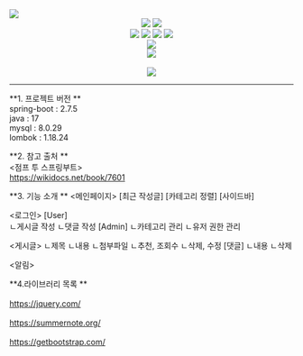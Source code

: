 <img src="https://capsule-render.vercel.app/api?type=waving&color=auto&height=200&section=header&text=FreeBoard&fontSize=90" />


<div align="center">
  <img src="https://img.shields.io/badge/Spring-Green?style=flat&logo=Spring&logoColor=white"/>
  <img src="https://img.shields.io/badge/Java-orange?style=flat&logo=Java&logoColor=white"/>
</div>

<div align="center">
  <img src="https://img.shields.io/badge/HTML5-orange?style=flat&logo=HTML5&logoColor=white"/>
  <img src="https://img.shields.io/badge/CSS3-blue?style=flat&logo=CSS&logoColor=white"/>
  <img src="https://img.shields.io/badge/JavaScript-yellow?style=flat&logo=JavaScript&logoColor=white"/>
  <img src="https://img.shields.io/badge/jQuery-blue?style=flat&logo=jQuery&logoColor=white"/>
</div>

<div align="center">
  <img src="https://img.shields.io/badge/MySQL-skyblue?style=flat&logo=MySQL&logoColor=white"/>
</div>

<div align="center">
  <img src="https://github-readme-stats.vercel.app/api/top-langs/?username=consr2&layout=compact"><br><br>
  <img src="https://github-readme-stats.vercel.app/api?username=consr2&show_icons=true">
</div>

--------------------------------------------------------------------------------------------
**1. 프로젝트 버전  **  
spring-boot : 2.7.5  
java        : 17   
mysql       : 8.0.29  
lombok      : 1.18.24  


**2. 참고 출처  **   
<점프 투 스프링부트>  
https://wikidocs.net/book/7601  


**3. 기능 소개 **
<메인페이지>
  [최근 작성글]
  [카테고리 정렬]
  [사이드바]




<로그인>
  [User]  
    ㄴ게시글 작성
    ㄴ댓글 작성
  [Admin]
    ㄴ카테고리 관리
    ㄴ유저 권한 관리

<게시글>
  ㄴ제목
  ㄴ내용
  ㄴ첨부파일
  ㄴ추천, 조회수
  ㄴ삭제, 수정
  [댓글]
    ㄴ내용
    ㄴ삭제

<알림>


**4.라이브러리 목록  **  
<jquery>  
https://jquery.com/  
<summernote>  
https://summernote.org/  
<bootstrap>  
https://getbootstrap.com/  
